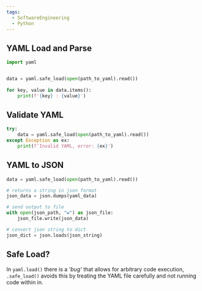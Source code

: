 ```yaml
---
tags:
  - SoftwareEngineering
  - Python
---
```

## YAML Load and Parse

```python
import yaml


data = yaml.safe_load(open(path_to_yaml).read())  
  
for key, value in data.items():  
	print(f'{key} : {value}')
```

## Validate YAML

```python
try:  
    data = yaml.safe_load(open(path_to_yaml).read()) 
except Exception as ex:  
    print(f'Invalid YAML, error: {ex}')
```

## YAML to JSON

```python
data = yaml.safe_load(open(path_to_yaml).read()) 

# returns a string in json format
json_data = json.dumps(yaml_data)  

# send output to file
with open(json_path, "w") as json_file:  
	json_file.write(json_data)

# convert json string to dict
json_dict = json.loads(json_string)
```

## Safe Load?

In `yaml.load()` there is a *'bug'* that allows for arbitrary code execution, `.safe_load()` avoids this by treating the YAML file carefully and not running code within in.